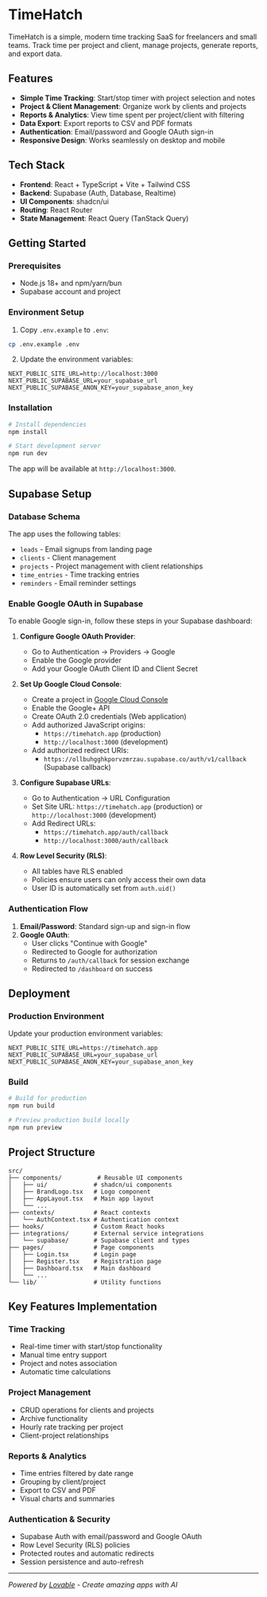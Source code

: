 # TimeHatch

TimeHatch is a simple, modern time tracking SaaS for freelancers and small teams. Track time per project and client, manage projects, generate reports, and export data.

## Features

- **Simple Time Tracking**: Start/stop timer with project selection and notes
- **Project & Client Management**: Organize work by clients and projects
- **Reports & Analytics**: View time spent per project/client with filtering
- **Data Export**: Export reports to CSV and PDF formats
- **Authentication**: Email/password and Google OAuth sign-in
- **Responsive Design**: Works seamlessly on desktop and mobile

## Tech Stack

- **Frontend**: React + TypeScript + Vite + Tailwind CSS
- **Backend**: Supabase (Auth, Database, Realtime)
- **UI Components**: shadcn/ui
- **Routing**: React Router
- **State Management**: React Query (TanStack Query)

## Getting Started

### Prerequisites

- Node.js 18+ and npm/yarn/bun
- Supabase account and project

### Environment Setup

1. Copy `.env.example` to `.env`:
```bash
cp .env.example .env
```

2. Update the environment variables:
```env
NEXT_PUBLIC_SITE_URL=http://localhost:3000
NEXT_PUBLIC_SUPABASE_URL=your_supabase_url
NEXT_PUBLIC_SUPABASE_ANON_KEY=your_supabase_anon_key
```

### Installation

```bash
# Install dependencies
npm install

# Start development server
npm run dev
```

The app will be available at `http://localhost:3000`.

## Supabase Setup

### Database Schema

The app uses the following tables:
- `leads` - Email signups from landing page
- `clients` - Client management
- `projects` - Project management with client relationships
- `time_entries` - Time tracking entries
- `reminders` - Email reminder settings

### Enable Google OAuth in Supabase

To enable Google sign-in, follow these steps in your Supabase dashboard:

1. **Configure Google OAuth Provider**:
   - Go to Authentication → Providers → Google
   - Enable the Google provider
   - Add your Google OAuth Client ID and Client Secret

2. **Set Up Google Cloud Console**:
   - Create a project in [Google Cloud Console](https://console.cloud.google.com)
   - Enable the Google+ API
   - Create OAuth 2.0 credentials (Web application)
   - Add authorized JavaScript origins:
     - `https://timehatch.app` (production)
     - `http://localhost:3000` (development)
   - Add authorized redirect URIs:
     - `https://ollbuhgghkporvzmrzau.supabase.co/auth/v1/callback` (Supabase callback)

3. **Configure Supabase URLs**:
   - Go to Authentication → URL Configuration
   - Set Site URL: `https://timehatch.app` (production) or `http://localhost:3000` (development)
   - Add Redirect URLs:
     - `https://timehatch.app/auth/callback`
     - `http://localhost:3000/auth/callback`

4. **Row Level Security (RLS)**:
   - All tables have RLS enabled
   - Policies ensure users can only access their own data
   - User ID is automatically set from `auth.uid()`

### Authentication Flow

1. **Email/Password**: Standard sign-up and sign-in flow
2. **Google OAuth**: 
   - User clicks "Continue with Google" 
   - Redirected to Google for authorization
   - Returns to `/auth/callback` for session exchange
   - Redirected to `/dashboard` on success

## Deployment

### Production Environment

Update your production environment variables:
```env
NEXT_PUBLIC_SITE_URL=https://timehatch.app
NEXT_PUBLIC_SUPABASE_URL=your_supabase_url
NEXT_PUBLIC_SUPABASE_ANON_KEY=your_supabase_anon_key
```

### Build

```bash
# Build for production
npm run build

# Preview production build locally
npm run preview
```

## Project Structure

```
src/
├── components/          # Reusable UI components
│   ├── ui/             # shadcn/ui components
│   ├── BrandLogo.tsx   # Logo component
│   ├── AppLayout.tsx   # Main app layout
│   └── ...
├── contexts/           # React contexts
│   └── AuthContext.tsx # Authentication context
├── hooks/              # Custom React hooks
├── integrations/       # External service integrations
│   └── supabase/       # Supabase client and types
├── pages/              # Page components
│   ├── Login.tsx       # Login page
│   ├── Register.tsx    # Registration page
│   ├── Dashboard.tsx   # Main dashboard
│   └── ...
└── lib/                # Utility functions
```

## Key Features Implementation

### Time Tracking
- Real-time timer with start/stop functionality
- Manual time entry support
- Project and notes association
- Automatic time calculations

### Project Management
- CRUD operations for clients and projects
- Archive functionality
- Hourly rate tracking per project
- Client-project relationships

### Reports & Analytics
- Time entries filtered by date range
- Grouping by client/project
- Export to CSV and PDF
- Visual charts and summaries

### Authentication & Security
- Supabase Auth with email/password and Google OAuth
- Row Level Security (RLS) policies
- Protected routes and automatic redirects
- Session persistence and auto-refresh

---

*Powered by [Lovable](https://lovable.dev) - Create amazing apps with AI*

